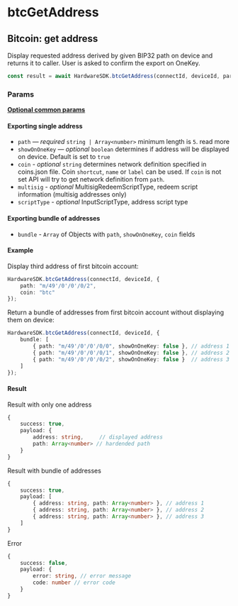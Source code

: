 # btcGetAddress

## Bitcoin: get address

Display requested address derived by given BIP32 path on device and returns it to caller. User is asked to confirm the export on OneKey.

```typescript
const result = await HardwareSDK.btcGetAddress(connectId, deviceId, params);
```

### Params

[**Optional common params**](../common-params.md)

#### Exporting single address

* `path` — _required_ `string | Array<number>` minimum length is `5`. read more
* `showOnOneKey` — _optional_ `boolean` determines if address will be displayed on device. Default is set to `true`
* `coin` - _optional_ `string` determines network definition specified in coins.json file. Coin `shortcut`, `name` or `label` can be used. If `coin` is not set API will try to get network definition from `path`.
* `multisig` - _optional_ MultisigRedeemScriptType, redeem script information (multisig addresses only)
* `scriptType` - _optional_ InputScriptType, address script type

#### Exporting bundle of addresses

* `bundle` - `Array` of Objects with `path`, `showOnOneKey`, `coin` fields

#### Example

Display third address of first bitcoin account:

```typescript
HardwareSDK.btcGetAddress(connectId, deviceId, {
    path: "m/49'/0'/0'/0/2",
    coin: "btc"
});
```

Return a bundle of addresses from first bitcoin account without displaying them on device:

```typescript
HardwareSDK.btcGetAddress(connectId, deviceId, {
    bundle: [
        { path: "m/49'/0'/0'/0/0", showOnOneKey: false }, // address 1
        { path: "m/49'/0'/0'/0/1", showOnOneKey: false }, // address 2
        { path: "m/49'/0'/0'/0/2", showOnOneKey: false }  // address 3
    ]
});
```

#### Result

Result with only one address

```typescript
{
    success: true,
    payload: {
        address: string,     // displayed address
        path: Array<number> // hardended path
    }
}
```

Result with bundle of addresses

```typescript
{
    success: true,
    payload: [
        { address: string, path: Array<number> }, // address 1
        { address: string, path: Array<number> }, // address 2
        { address: string, path: Array<number> }, // address 3
    ]
}
```

Error

```typescript
{
    success: false,
    payload: {
        error: string, // error message
        code: number // error code
    }
}
```
